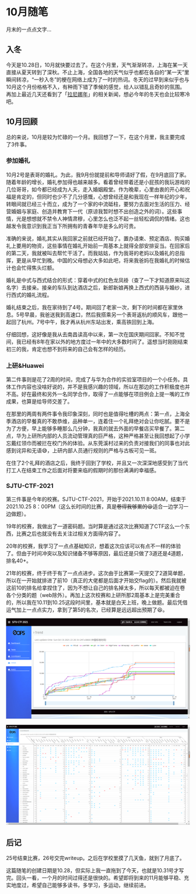# 10月随笔


月末的一点点文字...

<!--more-->

## 入冬

今天是10.28日，10月就快要过去了。在这个月里，天气渐渐转凉，上海在某一天直接从夏天转到了深秋。不止上海，全国各地的天气似乎也都在各自的“某一天”里瞬间转凉，“一秒入冬”的梗在网络上成为了一时的热词。冬天的过早到来似乎也与10月这个月份格格不入，有种雨下错了季候的感觉，给人以错乱且奇妙的氛围。再加上最近几天还看到了「[拉尼娜年](https://zh.wikipedia.org/wiki/%E6%8B%89%E5%B0%BC%E5%A8%9C%E7%8E%B0%E8%B1%A1)」的相关新闻，想必今年的冬天也会比较寒冷吧。

## 10月回顾

总的来说，10月是较为忙碌的一个月。我回想了一下，在这个月里，我主要完成了3件事。

### 参加婚礼

10月2号是表哥的婚礼。为此，我9月份就提前和导师请好了假，在9月底回了家。随着年龄的增长，婚礼参加得也越来越多。看着曾经带着还是小屁孩的我玩游戏的几位哥哥，如今都已经成为人夫，走入婚姻殿堂。作为晚辈，心里由衷的开心和祝福是肯定的，但同时也少不了几分感慨，心想曾经还是和我现在一样年纪的少年，转眼间就已经三十而立，成为了一个家的中流砥柱，要努力去面对生活的压力、经营婚姻与家庭、创造并教育下一代（原谅我暂时想不出创造之外的词）。这些事情，光是想想就不禁令人神情肃穆，心里怎么也泛不起一丝轻松调侃的情绪。这也越发令我意识到我正当下所拥有的青春年华是多么的可贵。

准确的来说，婚礼其实从我回家之前就已经开始了。置办请柬、预定酒店、购买婚礼上要用的物资，这些事情在婚礼开始前一周基本上就得全部安排妥当。在回家后的第二天，我就被叫去帮忙干活了。而我姑姑，作为我哥的老妈以及婚礼的总指挥，更是从早忙到晚。中国的父母想必大多如此吧，将来我爸妈在我婚礼的时候估计也会忙得焦头烂额。

婚礼是中式与西式结合的形式：穿着中式的红色龙凤褂（查了一下才知道原来叫这名字）去接亲。接亲的车队到达酒店之后，新郎新娘再换上西式的西装与婚纱，进行西式的婚礼流程。

婚礼结束之后，我在家待到了4号。期间回了老家一次，剩下的时间都在家里休息。5号早晨，我爸送我到高速口，然后我搭乘另一个表哥返杭的顺风车，跟他一起回了杭州。7号中午，我才再从杭州东站出发，乘高铁回到上海。

仔细回想，这好像是我从去南昌读高中以来，第一次在国庆期间回家。不知不觉间，我已经有8年在家以外的地方度过一年中的大多数时间了。遥想当时刚刚结束初三的我，肯定也想不到将来的自己会有怎样的经历。

### 上研&Huawei

第二件事则是花了2周的时间，完成了与华为合作的实验室项目的一个小任务。具体工作内容也没啥好说的，并不是我感兴趣的领域，所以在那边的工作积极度也并不高。好在最终和另外一名同学合作，取得了一点能够在项目例会上提一嘴的工作成果，也算是给导师交差了。

在那里的两周有两件事令我印象深刻，同时也是值得吐槽的两点：第一点，上海全季酒店的早餐真的不敢恭维，品种单一，连着住一个礼拜绝对会让你吃腻。要不是为了方便，早上能够多睡那么几分钟，我真的就去外面的早餐店买早餐了。第二点，华为上研所内部的人员流动管理真的巨严格，这种严格甚至让我回想起了小学忘戴红领巾而被拦在校门外的体验。从东莞溪村过来的负责对接我们的同事也对此感到诧异和无语😅，上研内部人员通行规则的严格与古板可见一斑。

在住了2个礼拜的酒店之后，我终于回到了学校，并且又一次深深地感受到了当代打工人在结束工作之后面对将要来临的假期时的那份满满的幸福感。

### SJTU-CTF-2021

第三件事是今年的校赛。SJTU-CTF-2021，开始于2021.10.11 8:00AM，结束于2021.10.25 8：00PM（这么长时间的比赛，真是~~卷得我够累的:tired_face:~~适合一边学习一边做题）。

19年的校赛，我做出了一道密码题。当时算是通过这次比赛知道了CTF这么一个东西，比赛之后也就没有去关注过相关方面得内容了。

20年的校赛，我学习了一点点基础知识，想着这次应该可以有点不一样的体验了。但由于时间冲突以及知识储备不够等原因，最后还是只做了3道还是4道题，排名40+。

21年的校赛，终于终于有了一点点进步。这次由于比赛第一天提交了2道简单题，所以在一开始就排进了前10（真正的大佬都是后面才开始交flag的）。然后我就被这前10的排名给拿捏住了，因为不想让自己的排名掉太多，所以每天都被迫在卷各个分类的题（web除外）。再加上这次校赛和上研所那2周基本上是完美重合的，所以我在10.11到10.25这段时间里，基本就是白天上班，晚上做题。最后凭借运气加上一点点实力，拿到了第5的名次，已经算是远远超出预期了:laughing:。

![image-20211031222357878](image-20211031222357878.png "Trend")

![image-20211031222109931](image-20211031222109931.png "完整的scoreboard")

## 后记

25号结束比赛，26号交完writeup。之后在学校里摸了几天鱼，就到了月底了。

这篇随笔的创建日期是10.28，但实际上我一直拖到了今天，也就是10.31号才写完。回头一看，一个月的时间过得还是很快的。希望即将到来的11月能够平稳、充实地度过，希望自己能够多读书，多学习，多运动，继续前进。


